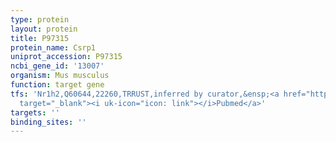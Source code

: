 ```yaml
---
type: protein
layout: protein
title: P97315
protein_name: Csrp1
uniprot_accession: P97315
ncbi_gene_id: '13007'
organism: Mus musculus
function: target gene
tfs: 'Nr1h2,Q60644,22260,TRRUST,inferred by curator,&ensp;<a href="https://www.ncbi.nlm.nih.gov/pubmed/?term=17110595%5Buid%5D"
  target="_blank"><i uk-icon="icon: link"></i>Pubmed</a>'
targets: ''
binding_sites: ''
---
```

